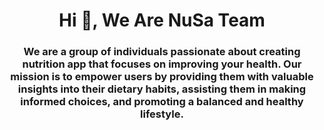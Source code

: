 <h1 align="center">Hi 👋, We Are NuSa Team</h1>
<h3 align="center">We are a group of individuals passionate about creating nutrition app that focuses on improving your health. Our mission is to empower users by providing them with valuable insights into their dietary habits, assisting them in making informed choices, and promoting a balanced and healthy lifestyle.</h3>
